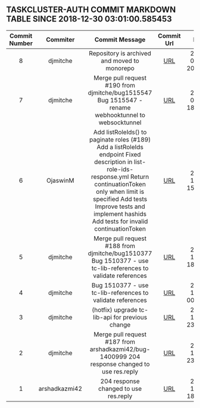 ## TASKCLUSTER-AUTH COMMIT MARKDOWN TABLE SINCE 2018-12-30 03:01:00.585453

| Commit Number | Commiter | Commit Message | Commit Url | Date | 
|:---:|:----:|:----------------------------------:|:------:|:----:| 
|8|djmitche|Repository is archived and moved to monorepo|[URL](https://github.com/taskcluster/taskcluster-auth/commit/20c5209b7f570dc85949002127a5c11e8144fe15)|2019-01-04 20:22:38
|7|djmitche|Merge pull request #190 from djmitche/bug1515547  Bug 1515547 - rename webhooktunnel to websocktunnel|[URL](https://github.com/taskcluster/taskcluster-auth/commit/d3ab1cab41d2378aac46975005508fb1b907f14e)|2019-01-02 18:30:18
|6|OjaswinM|Add listRoleIds() to paginate roles  (#189)    Add a listRoleIds endpoint      Fixed description in list-role-ids-response.yml      Return continuationToken only when limit is specified      Add tests      Improve tests and implement hashids      Add tests for invalid continuationToken|[URL](https://github.com/taskcluster/taskcluster-auth/commit/0ed7720082264fffa76b613de3bc18d888a8ae67)|2018-12-19 15:44:04
|5|djmitche|Merge pull request #188 from djmitche/bug1510377  Bug 1510377 - use tc-lib-references to validate references|[URL](https://github.com/taskcluster/taskcluster-auth/commit/5077077f2e4094d22eef527dc9883cb8dffa387e)|2018-12-10 18:27:23
|4|djmitche|Bug 1510377 - use tc-lib-references to validate references|[URL](https://github.com/taskcluster/taskcluster-auth/commit/325de3bc38bed1b8800668f0eed6e0d2ec8b73e7)|2018-12-06 00:00:09
|3|djmitche|(hotfix) upgrade tc-lib-api for previous change|[URL](https://github.com/taskcluster/taskcluster-auth/commit/d6424744e5f48b20255bac0083889508d3ab95a2)|2018-12-05 23:45:07
|2|djmitche|Merge pull request #187 from arshadkazmi42/bug-1400999  204 response changed to use res.reply|[URL](https://github.com/taskcluster/taskcluster-auth/commit/4c1447920ffafd15bdbc32cc5a243cd97c62684c)|2018-12-05 23:38:19
|1|arshadkazmi42|204 response changed to use res.reply|[URL](https://github.com/taskcluster/taskcluster-auth/commit/2a6d46d36e0b7e2fb4b6fc4ee59914033238506f)|2018-12-02 18:34:01


